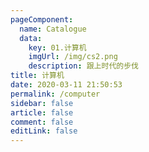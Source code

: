 ```yaml
---
pageComponent: 
  name: Catalogue
  data: 
    key: 01.计算机
    imgUrl: /img/cs2.png
    description: 跟上时代的步伐
title: 计算机
date: 2020-03-11 21:50:53
permalink: /computer
sidebar: false
article: false
comment: false
editLink: false
---
```


